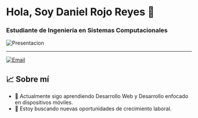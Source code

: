 # Hola, Soy Daniel Rojo Reyes 👋

### Estudiante de Ingeniería en Sistemas Computacionales

![Presentacion]()

---

<p align="lefth">
  <a href="mailto:rojod0946@gmail.com">
    <img src="https://img.shields.io/badge/Email-FF6F61?style=for-the-badge&logo=gmail&logoColor=white" alt="Email">
  </a>
</p>


## 📈 Sobre mí

- 👾 Actualmente sigo aprendiendo Desarrollo Web y Desarrollo enfocado en dispositivos móviles.
- 🎯 Estoy buscando nuevas oportunidades de crecimiento laboral.
